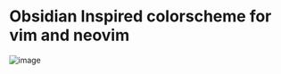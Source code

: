 # Obsidian Inspired colorscheme for vim and neovim

![image](https://github.com/Mateuzz/obsidian-theme/assets/38082919/2647c377-b45a-409e-bc17-d7edb709db38)

